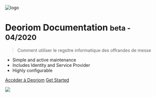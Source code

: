 ![logo](image/lock.png)

# Deoriom Documentation <small>beta - 04/2020</small>

> Comment utiliser le regsitre informatique des offrandes de messe

- Simple and active maintenance
- Includes Identity and Service Provider
- Highly configurable

[Accéder à Deoriom](https://www.deoriom.fr)
[Get Started](#main)

<!-- background image -->
![](image/bg.jpg)
